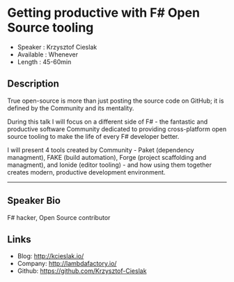 Getting productive with F# Open Source tooling
========================

* Speaker   : Krzysztof Cieslak
* Available : Whenever  
* Length    : 45-60min

Description
-----------

True open-source is more than just posting the source code on GitHub; it is defined by the Community and its mentality.

During this talk I will focus on a different side of F# - the fantastic and productive software Community dedicated to providing cross-platform open source tooling to make the life of every F# developer better. 

I will present 4 tools created by Community - Paket (dependency managment), FAKE (build automation), Forge (project scaffolding and managment), and Ionide (editor tooling) - and how using them together creates modern, productive development environment. 


---------------

Speaker Bio
-----------

F# hacker, Open Source contributor 

Links
-----

* Blog: http://kcieslak.io/
* Company: http://lambdafactory.io/
* Github: https://github.com/Krzysztof-Cieslak